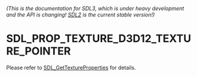###### (This is the documentation for SDL3, which is under heavy development and the API is changing! [SDL2](https://wiki.libsdl.org/SDL2/) is the current stable version!)
# SDL_PROP_TEXTURE_D3D12_TEXTURE_POINTER

Please refer to [SDL_GetTextureProperties](SDL_GetTextureProperties) for details.

